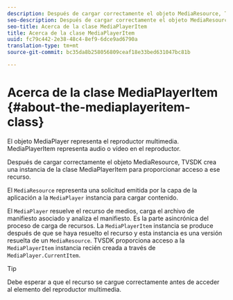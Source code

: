 ```yaml
---
description: Después de cargar correctamente el objeto MediaResource, TVSDK crea una instancia de la clase MediaPlayerItem para proporcionar acceso a ese recurso.
seo-description: Después de cargar correctamente el objeto MediaResource, TVSDK crea una instancia de la clase MediaPlayerItem para proporcionar acceso a ese recurso.
seo-title: Acerca de la clase MediaPlayerItem
title: Acerca de la clase MediaPlayerItem
uuid: fc79c442-2e38-48c4-8ef9-6dce9ad6790a
translation-type: tm+mt
source-git-commit: bc35da8b258056809ceaf18e33bed631047bc81b

---
```



# Acerca de la clase MediaPlayerItem {#about-the-mediaplayeritem-class}

El objeto MediaPlayer representa el reproductor multimedia. MediaPlayerItem representa audio o vídeo en el reproductor.

Después de cargar correctamente el objeto MediaResource, TVSDK crea una instancia de la clase MediaPlayerItem para proporcionar acceso a ese recurso.

El `MediaResource` representa una solicitud emitida por la capa de la aplicación a la `MediaPlayer` instancia para cargar contenido.

El `MediaPlayer` resuelve el recurso de medios, carga el archivo de manifiesto asociado y analiza el manifiesto. Es la parte asincrónica del proceso de carga de recursos. La `MediaPlayerItem` instancia se produce después de que se haya resuelto el recurso y esta instancia es una versión resuelta de un `MediaResource`. TVSDK proporciona acceso a la `MediaPlayerItem` instancia recién creada a través de `MediaPlayer.CurrentItem`.

>[!TIP]
>
>Debe esperar a que el recurso se cargue correctamente antes de acceder al elemento del reproductor multimedia.